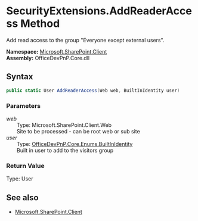 # SecurityExtensions.AddReaderAccess Method  
Add read access to the group "Everyone except external users".  

**Namespace:** [Microsoft.SharePoint.Client](Microsoft.SharePoint.Client.md)  
**Assembly:** OfficeDevPnP.Core.dll  
## Syntax
```C#
public static User AddReaderAccess(Web web, BuiltInIdentity user)
```
### Parameters
*web*  
&emsp;&emsp;Type: Microsoft.SharePoint.Client.Web  
&emsp;&emsp;Site to be processed - can be root web or sub site  
*user*  
&emsp;&emsp;Type: [OfficeDevPnP.Core.Enums.BuiltInIdentity](OfficeDevPnP.Core.Enums.BuiltInIdentity.md)  
&emsp;&emsp;Built in user to add to the visitors group  
### Return Value
Type: User  

## See also
- [Microsoft.SharePoint.Client](Microsoft.SharePoint.Client.md)
